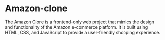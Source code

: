 # Amazon-clone
The Amazon Clone is a frontend-only web project that mimics the design and functionality of the Amazon e-commerce platform. It is built using HTML, CSS, and JavaScript to provide a user-friendly shopping experience.
